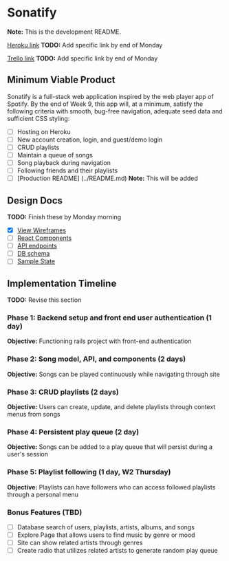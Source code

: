 # Sonatify
**Note:** This is the development README.

[Heroku link][heroku] **TODO:** Add specific link by end of Monday

[Trello link][trello] **TODO:** Add specific link by end of Monday

[heroku]: http://www.herokuapp.com
[trello]: https://trello.com

## Minimum Viable Product

Sonatify is a full-stack web application inspired by the web player app of
Spotify. By the end of Week 9, this app will, at a minimum, satisfy the following
criteria with smooth, bug-free navigation, adequate seed data and
sufficient CSS styling:

- [ ] Hosting on Heroku
- [ ] New account creation, login, and guest/demo login
- [ ] CRUD playlists
- [ ] Maintain a queue of songs
- [ ] Song playback during navigation
- [ ] Following friends and their playlists
- [ ] [Production README] (../README.md) **Note:** This will be added

## Design Docs
**TODO:** Finish these by Monday morning
- [x] [View Wireframes][wireframes]
- [ ] [React Components][components]
- [ ] [API endpoints][api-endpoints]
- [ ] [DB schema][schema]
- [ ] [Sample State][sample-state]

[wireframes]: wireframes
[components]: component-hierarchy.md
[sample-state]: sample-state.md
[api-endpoints]: api-endpoints.md
[schema]: schema.md

## Implementation Timeline

**TODO:** Revise this section

### Phase 1: Backend setup and front end user authentication (1 day)

**Objective:** Functioning rails project with front-end authentication

### Phase 2: Song model, API, and components (2 days)

**Objective:** Songs can be played continuously while navigating through site

### Phase 3: CRUD playlists (2 days)

**Objective:** Users can create, update, and delete playlists through context menus from songs

### Phase 4: Persistent play queue (2 day)

**Objective:** Songs can be added to a play queue that will persist during a user's session

### Phase 5: Playlist following (1 day, W2 Thursday)

**Objective:** Playlists can have followers who can access followed playlists through a personal menu

### Bonus Features (TBD)
- [ ] Database search of users, playlists, artists, albums, and songs
- [ ] Explore Page that allows users to find music by genre or mood
- [ ] Site can show related artists through genres
- [ ] Create radio that utilizes related artists to generate random play queue

